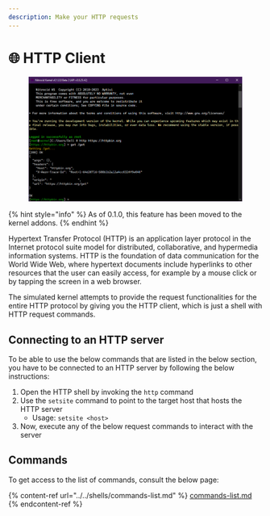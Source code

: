 ```yaml
---
description: Make your HTTP requests
---
```


# 🌐 HTTP Client

<figure><img src="../../../../.gitbook/assets/HTTPClient.png" alt=""><figcaption></figcaption></figure>

{% hint style="info" %}
As of 0.1.0, this feature has been moved to the kernel addons.
{% endhint %}

Hypertext Transfer Protocol (HTTP) is an application layer protocol in the Internet protocol suite model for distributed, collaborative, and hypermedia information systems. HTTP is the foundation of data communication for the World Wide Web, where hypertext documents include hyperlinks to other resources that the user can easily access, for example by a mouse click or by tapping the screen in a web browser.

The simulated kernel attempts to provide the request functionalities for the entire HTTP protocol by giving you the HTTP client, which is just a shell with HTTP request commands.

## Connecting to an HTTP server

To be able to use the below commands that are listed in the below section, you have to be connected to an HTTP server by following the below instructions:

1. Open the HTTP shell by invoking the `http` command
2. Use the `setsite` command to point to the target host that hosts the HTTP server
   * Usage: `setsite <host>`
3. Now, execute any of the below request commands to interact with the server

## Commands

To get access to the list of commands, consult the below page:

{% content-ref url="../../shells/commands-list.md" %}
[commands-list.md](../../shells/commands-list.md)
{% endcontent-ref %}
